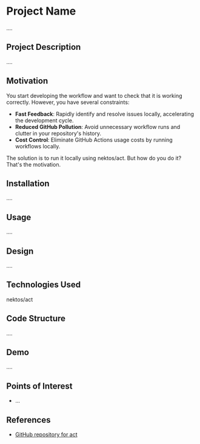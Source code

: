 <h1>Project Name</h1>
....



<h2>Project Description</h2>
....

<h2>Motivation</h2>

You start developing the workflow and want to check that it is working correctly. However, you have several constraints:

  <ul>
    <li><strong>Fast Feedback</strong>: Rapidly identify and resolve issues locally, accelerating the development cycle.</li>
    <li><strong>Reduced GitHub Pollution</strong>: Avoid unnecessary workflow runs and clutter in your repository's history.</li>
    <li><strong>Cost Control</strong>: Eliminate GitHub Actions usage costs by running workflows locally.</li>
  </ul>



The solution is to run it locally using nektos/act. But how do you do it? That's the motivation.


<h2>Installation</h2>
....


<h2>Usage</h2>
....


<h2>Design</h2>
....

<h2>Technologies Used</h2>
nektos/act

<h2>Code Structure</h2>
....

<h2>Demo</h2>
....

<h2>Points of Interest</h2>
<ul>
    <li>...</li>
   
</ul>

<h2>References</h2>
<ul>
    <li><a href='https://github.com/nektos/act'>GitHub repository for act</a></li>
   
</ul>

